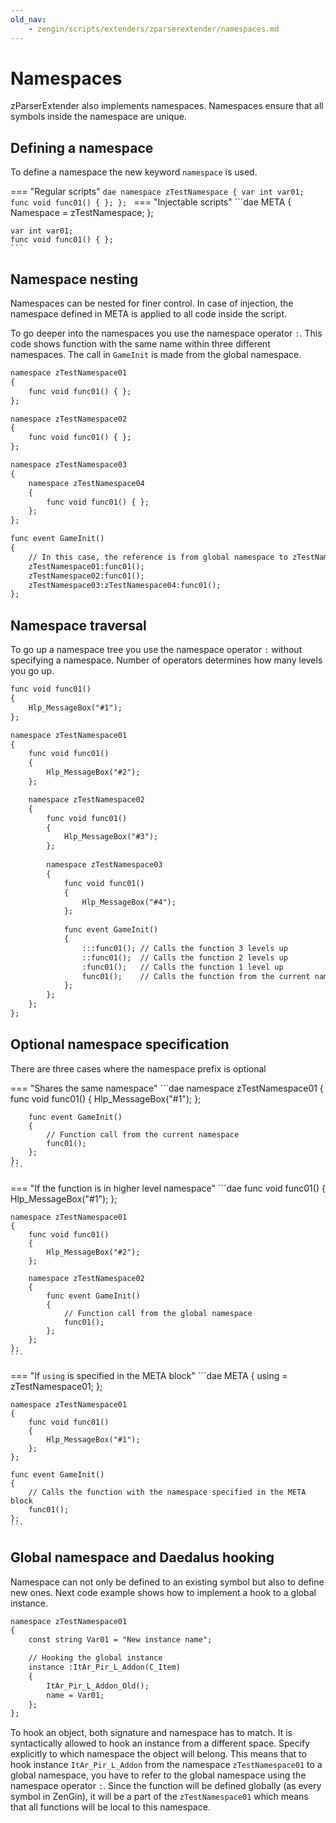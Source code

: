 ```yaml
---
old_nav:
    - zengin/scripts/extenders/zparserextender/namespaces.md
---
```

# Namespaces
zParserExtender also implements namespaces. Namespaces ensure that all symbols inside the namespace are unique.

## Defining a namespace
To define a namespace the new keyword `namespace` is used.

=== "Regular scripts"
    ```dae
    namespace zTestNamespace
    {
        var int var01;
        func void func01() { };
    };
    ```
=== "Injectable scripts"
    ```dae
    META
    {
        Namespace = zTestNamespace;
    };
    
    var int var01;
    func void func01() { };
    ```

## Namespace nesting

Namespaces can be nested for finer control. In case of injection, the namespace defined in META is applied to all code inside the script.

To go deeper into the namespaces you use the namespace operator `:`. This code shows function with the same name within three different namespaces. The call in `GameInit` is made from the global namespace.
```dae
namespace zTestNamespace01
{
    func void func01() { };
};

namespace zTestNamespace02
{
    func void func01() { };
};

namespace zTestNamespace03
{
    namespace zTestNamespace04
    {
        func void func01() { };
    };
};

func event GameInit()
{
    // In this case, the reference is from global namespace to zTestNamespace
    zTestNamespace01:func01();
    zTestNamespace02:func01();
    zTestNamespace03:zTestNamespace04:func01();
};
```

## Namespace traversal

To go up a namespace tree you use the namespace operator `:` without specifying a namespace. Number of operators determines how many levels you go up.

```dae title="Exiting nested namespaces"
func void func01()
{
    Hlp_MessageBox("#1");
};

namespace zTestNamespace01
{
    func void func01()
    {
        Hlp_MessageBox("#2");
    };

    namespace zTestNamespace02
    {
        func void func01()
        {
            Hlp_MessageBox("#3");
        };
    
        namespace zTestNamespace03
        {
            func void func01()
            {
                Hlp_MessageBox("#4");
            };
        
            func event GameInit()
            {
                :::func01(); // Calls the function 3 levels up
                ::func01();  // Calls the function 2 levels up
                :func01();   // Calls the function 1 level up
                func01();    // Calls the function from the current namespace
            };
        };
    };
};
```

## Optional namespace specification

There are three cases where the namespace prefix is optional

=== "Shares the same namespace"
    ```dae
    namespace zTestNamespace01
    {
        func void func01()
        {
            Hlp_MessageBox("#1");
        };
 
        func event GameInit()
        {
            // Function call from the current namespace
            func01();
        };
    };
    ```
=== "If the function is in higher level namespace"
    ```dae
    func void func01()
    {
        Hlp_MessageBox("#1");
    };
  
    namespace zTestNamespace01
    {
        func void func01()
        {
            Hlp_MessageBox("#2");
        };
    
        namespace zTestNamespace02
        {
            func event GameInit()
            {
                // Function call from the global namespace
                func01();
            };
        };
    };
    ```
=== "If `using` is specified in the META block"
    ```dae
    META
    {
        using = zTestNamespace01;
    };
 
    namespace zTestNamespace01
    {
        func void func01()
        {
            Hlp_MessageBox("#1");
        };
    };
 
    func event GameInit()
    {
        // Calls the function with the namespace specified in the META block
        func01();
    };
    ```

## Global namespace and Daedalus hooking

Namespace can not only be defined to an existing symbol but also to define new ones. Next code example shows how to implement a hook to a global instance.

```dae
namespace zTestNamespace01
{
    const string Var01 = "New instance name";

    // Hooking the global instance
    instance :ItAr_Pir_L_Addon(C_Item)
    {
        ItAr_Pir_L_Addon_Old();
        name = Var01;
    };
};
```
To hook an object, both signature and namespace has to match. It is syntactically allowed to hook an instance from a different space. Specify explicitly to which namespace the object will belong. This means that to hook instance `ItAr_Pir_L_Addon` from the namespace `zTestNamespace01` to a global namespace, you have to refer to the global namespace using the namespace operator `:`. Since the function will be defined globally (as every symbol in ZenGin), it will be a part of the `zTestNamespace01` which means that all functions will be local to this namespace.
